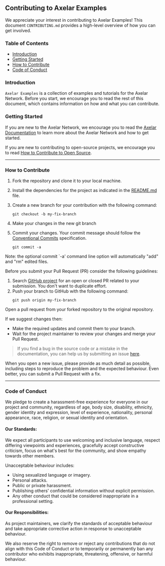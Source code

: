 ## Contributing to Axelar Examples

We appreciate your interest in contributing to Axelar Examples! This document `CONTRIBUTING.md` provides a high-level overview of how you can get involved.

### Table of Contents
  * [Introduction](#introduction)
  * [Getting Started](#getting-started)
  * [How to Contribute](#how-to-contribute)
  * [Code of Conduct](#code-of-conduct)

### Introduction

`Axelar Examples` is a collection of examples and tutorials for the Axelar Network. Before you start, we encourage you to read the rest of this document, which contains information on how and what you can contribute.

### Getting Started

If you are new to the Axelar Network, we encourage you to read the [Axelar Documentation](https://docs.axelar.network/) to learn more about the Axelar Network and how to get started. 

If you are new to contributing to open-source projects, we encourage you to read [How to Contribute to Open Source](https://opensource.guide/how-to-contribute/).

---
### How to Contribute

1. Fork the repository and clone it to your local machine.
2. Install the dependencies for the project as indicated in the [README.md](https://github.com/axelarnetwork/axelar-examples#readme) file.
3. Create a new branch for your contribution with the following command:

   ```shell
   git checkout -b my-fix-branch
   ```
4. Make your changes in the new git branch 
5. Commit your changes. Your commit message should follow the [Conventional Commits](https://www.conventionalcommits.org/en/v1.0.0/) specification.

   ```shell
   git commit -a
   ```
Note: the optional commit `-a' command line option will automatically "add" and "rm" edited files.

Before you submit your Pull Request (PR) consider the following guidelines:

1. Search [GitHub project](https://github.com/axelarnetwork/axelar-example/issues) for an open or closed PR related to your submission. You don't want to duplicate effort.
2. Push your branch to GitHub with the following command: 
   ```shell
   git push origin my-fix-branch
   ```
Open a pull request from your forked repository to the original repository.

If we suggest changes then:
   * Make the required updates and commit them to your branch.
   * Wait for the project maintainer to review your changes and merge your Pull Request.


> If you find a bug in the source code or a mistake in the documentation, you can help us by submitting an issue [here](https://github.com/axelarnetwork/axelar-examples/issues/new/choose).

When you open a new issue, please provide as much detail as possible, including steps to reproduce the problem and the expected behaviour. Even better, you can submit a Pull Request with a fix.

---
### Code of Conduct

We pledge to create a harassment-free experience for everyone in our project and community, regardless of age, body size, disability, ethnicity, gender identity and expression, level of experience, nationality, personal appearance, race, religion, or sexual identity and orientation.

#### Our Standards:
We expect all participants to use welcoming and inclusive language, respect differing viewpoints and experiences, gracefully accept constructive criticism, focus on what's best for the community, and show empathy towards other members. 

Unacceptable behaviour includes:
- Using sexualized language or imagery.
- Personal attacks.
- Public or private harassment.
- Publishing others' confidential information without explicit permission.
- Any other conduct that could be considered inappropriate in a professional setting.

#### Our Responsibilities:
As project maintainers, we clarify the standards of acceptable behaviour and take appropriate corrective action in response to unacceptable behaviour. 

We also reserve the right to remove or reject any contributions that do not align with this Code of Conduct or to temporarily or permanently ban any contributor who exhibits inappropriate, threatening, offensive, or harmful behaviour.

